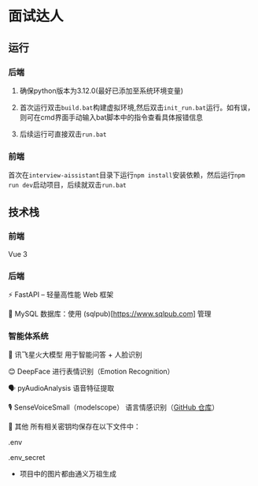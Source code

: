 # 面试达人

## 运行

### 后端

1. 确保python版本为3.12.0(最好已添加至系统环境变量)

2. 首次运行双击`build.bat`构建虚拟环境,然后双击`init_run.bat`运行。如有误，则可在cmd界面手动输入bat脚本中的指令查看具体报错信息
   
3. 后续运行可直接双击`run.bat`

### 前端

首次在`interview-aissistant`目录下运行`npm install`安装依赖，然后运行`npm run dev`启动项目，后续就双击`run.bat`

## 技术栈

### 前端
Vue 3

### 后端
⚡ FastAPI – 轻量高性能 Web 框架

🐬 MySQL 数据库：使用 (sqlpub)[https://www.sqlpub.com] 管理

### 智能体系统
🌟 讯飞星火大模型
用于智能问答 + 人脸识别

😊 DeepFace
进行表情识别（Emotion Recognition）

🗣️ pyAudioAnalysis
语音特征提取

🎙️ SenseVoiceSmall（modelscope）
语言情感识别（[GitHub 仓库](https://github.com/FunAudioLLM/SenseVoice)）


🔐 其他
所有相关密钥均保存在以下文件中：

.env

.env_secret

* 项目中的图片都由通义万祖生成

